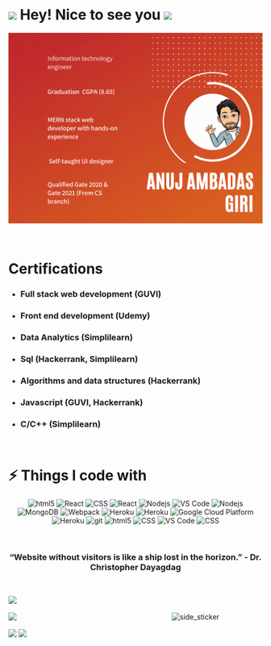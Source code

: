 <h1><img src="https://emojis.slackmojis.com/emojis/images/1531849430/4246/blob-sunglasses.gif?1531849430" width="30"/> Hey! Nice to see you <img height="40" src="https://emoji.gg/assets/emoji/7333-parrotdance.gif"></h1>
<p align="left">
<img src="Orange and White Funny Dating Animated Presentation.gif" alt="nametag" >
</p>
<br />

<h1>Certifications</h1>

* <h3>Full stack web development (GUVI)</h3>
* <h3>Front end development (Udemy)</h3>
* <h3>Data Analytics (Simplilearn)</h3>
* <h3>Sql (Hackerrank, Simplilearn)</h3>
* <h3>Algorithms and data structures (Hackerrank)</h3>
* <h3>Javascript (GUVI, Hackerrank)</h3>
* <h3>C/C++ (Simplilearn)</h3>
<!-- * 🌐 You can see some of my projects on [my portfolio]() -->

<br />

<h1>⚡ Things I code with</h1>
<p align="center">
   <img alt="html5" src="https://img.shields.io/badge/-HTML-E34F26?style=flat-square&logo=html5&logoColor=white" />
   <img alt="React" src="https://img.shields.io/badge/-CSS-45b8d8?style=flat-square&logo=CSS3&logoColor=white" />
  <img alt="CSS" src="https://img.shields.io/badge/-JavaScript-764ABC?style=flat-square&logo=JavaScript&logoColor=white" />
  <img alt="React" src="https://img.shields.io/badge/-React-45b8d8?style=flat-square&logo=react&logoColor=white" />
  <img alt="Nodejs" src="https://img.shields.io/badge/-Nodejs-43853d?style=flat-square&logo=Node.js&logoColor=white" />
     <img alt="VS Code" src="https://img.shields.io/badge/-VS_Code-007ACC?style=flat-square&logo=visual-studio-code&logoColor=white" /> 

  <img alt="Nodejs" src="https://img.shields.io/badge/-Express-43853d?style=flat-square&logo=Node.js&logoColor=white" />
   <img alt="MongoDB" src="https://img.shields.io/badge/-MongoDB-13aa52?style=flat-square&logo=mongodb&logoColor=white" />
  <img alt="Webpack" src="https://img.shields.io/badge/-Mongoose-8DD6F9?style=flat-square&logo=Mongoose&logoColor=white" />
  <img alt="Heroku" src="https://img.shields.io/badge/-Sql-430098?style=flat-square&logo=sql&logoColor=white" />
  <img alt="Heroku" src="https://img.shields.io/badge/-Algorithm and data structure-430098?style=flat-square&logo=Algorithm and data structure&logoColor=white" />
  <img alt="Google Cloud Platform" src="https://img.shields.io/badge/-Google_Cloud_Platform-1a73e8?style=flat-square&logo=google-cloud&logoColor=white" />
  <img alt="Heroku" src="https://img.shields.io/badge/-Heroku-430098?style=flat-square&logo=heroku&logoColor=white" />
   <img alt="git" src="https://img.shields.io/badge/-Git-F05032?style=flat-square&logo=git&logoColor=white" />
  <img alt="html5" src="https://img.shields.io/badge/-MUI-E34F26?style=flat-square&logo=MUI&logoColor=white" />
   <img alt="CSS" src="https://img.shields.io/badge/-Bootstrap-764ABC?style=flat-square&logo=Bootstrap&logoColor=white" />
  <img alt="VS Code" src="https://img.shields.io/badge/-VS_Code-007ACC?style=flat-square&logo=visual-studio-code&logoColor=white" /> 
<img alt="CSS" src="https://img.shields.io/badge/-Atom-764ABC?style=flat-square&logo=Atom&logoColor=white" />
  
</p>

<br />

<h3 align="center" color="red" border="1px solid white">  “Website without visitors is like a ship lost in the horizon.” - Dr. Christopher Dayagdag </h3>
<br />

<a><img src="https://user-images.githubusercontent.com/73097560/115834477-dbab4500-a447-11eb-908a-139a6edaec5c.gif"></a>
<p>
<img align="right" width="180" alt="side_sticker" src="https://media.giphy.com/media/TEnXkcsHrP4YedChhA/giphy.gif" />

<img src="https://github-readme-stats.vercel.app/api?username=anujgiri20&show_icons=true&theme=radical" />
</p>
<img src="https://github-readme-streak-stats.herokuapp.com/?user=anujgiri20&theme=radical" />

<img src="https://github-readme-stats.vercel.app/api/top-langs/?username=anujgiri20&layout=compact&theme=radical&langs_count=6" />



<!-- snake -->
<!--<img alt="contribution"  src="https://github.com/anujgiri20/anujgiri20/blob/output/github-contribution-grid-snake.svg" />
-->



<!--
**anujgiri20/anujgiri20** is a ✨ _special_ ✨ repository because its `README.md` (this file) appears on your GitHub profile.

Here are some ideas to get you started:

- 🔭 I’m currently working on ...
- 🌱 I’m currently learning ...
- 👯 I’m looking to collaborate on ...
- 🤔 I’m looking for help with ...
- 💬 Ask me about ...
- 📫 How to reach me: ...
- 😄 Pronouns: ...
- ⚡ Fun fact: ...
-->
